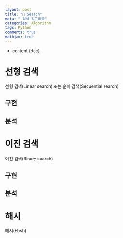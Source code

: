 ```yaml
---
layout: post
title: "🔎 Search"
meta: " 검색 알고리즘"
categories: Algorithm
tags: Python
comments: true
mathjax: true
---
```




* content
{:toc}
# 선형 검색

선형 검색(Linear search) 또는 순차 검색(Sequential search)

## 구현

## 분석



# 이진 검색

이진 검색(Binary search)

## 구현

## 분석



# 해시

해시(Hash)



